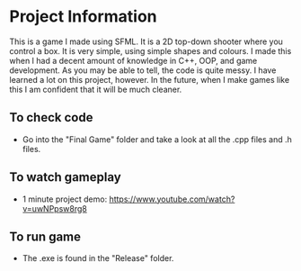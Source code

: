 # Project Information
This is a game I made using SFML. It is a 2D top-down shooter where you control a box. It is very simple, using simple shapes and colours. I made this when I had a decent amount of knowledge in C++, OOP, and game development. As you may be able to tell, the code is quite messy. I have learned a lot on this project, however. In the future, when I make games like this I am confident that it will be much cleaner.

## To check code
- Go into the "Final Game" folder and take a look at all the .cpp files and .h files.

## To watch gameplay
- 1 minute project demo: https://www.youtube.com/watch?v=uwNPpsw8rg8

## To run game
- The .exe is found in the "Release" folder.
